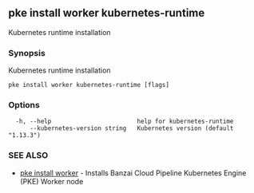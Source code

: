 ## pke install worker kubernetes-runtime

Kubernetes runtime installation

### Synopsis

Kubernetes runtime installation

```
pke install worker kubernetes-runtime [flags]
```

### Options

```
  -h, --help                        help for kubernetes-runtime
      --kubernetes-version string   Kubernetes version (default "1.13.3")
```

### SEE ALSO

* [pke install worker](pke_install_worker.md)	 - Installs Banzai Cloud Pipeline Kubernetes Engine (PKE) Worker node

